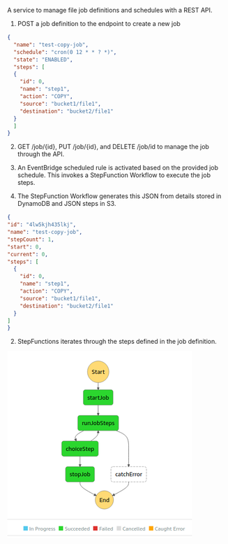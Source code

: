 A service to manage file job definitions and schedules with a REST API.

1. POST a job definition to the endpoint to create a new job
```json
{
  "name": "test-copy-job",
  "schedule": "cron(0 12 * * ? *)",
  "state": "ENABLED",
  "steps": [
  {
    "id": 0,
    "name": "step1",
    "action": "COPY",
    "source": "bucket1/file1",
    "destination": "bucket2/file1"
  }
  ]
}
```

2. GET /job/{id}, PUT /job/{id}, and DELETE /job/id to manage the job through the API.

3. An EventBridge scheduled rule is activated based on the provided job schedule. This invokes a StepFunction Workflow to execute the job steps.


4. The StepFunction Workflow generates this JSON from details stored in DynamoDB and JSON steps in S3.
```json
{
"id": "4lw5kjh435lkj",
"name": "test-copy-job",
"stepCount": 1,
"start": 0,
"current": 0,
"steps": [
  {
    "id": 0,
    "name": "step1",
    "action": "COPY",
    "source": "bucket1/file1",
    "destination": "bucket2/file1"
  }
]
}
```

2. StepFunctions iterates through the steps defined in the job definition.

![flowchart](./flow.png)